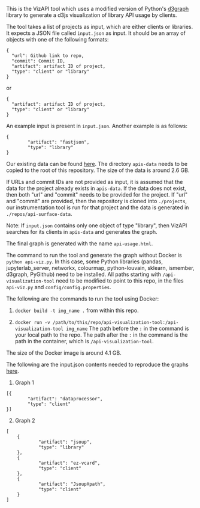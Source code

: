 This is the VizAPI tool which uses a modified version of Python's [d3graph](https://github.com/erdogant/d3graph) library to generate a d3js visualization of library API usage by clients.

The tool takes a list of projects as input, which are either clients or libraries.
It expects a JSON file called `input.json` as input. It should be an array of objects with one of the following formats:
```
{
  "url": Github link to repo,
  "commit": Commit ID,
  "artifact": artifact ID of project,
  "type": "client" or "library"
}
```
or
```
{
  "artifact": artifact ID of project,
  "type": "client" or "library"
}
```

An example input is present in `input.json`. Another example is as follows:
```
{
		"artifact": "fastjson",
		"type": "library"
}
```


Our existing data can be found [here](https://zenodo.org/record/6951140). The directory `apis-data` needs to be copied to the root of this repository. The size of the data is around 2.6 GB.

If URLs and commit IDs are not provided as input, it is assumed that the data for the project already exists in `apis-data`. If the data does not exist, then both "url" and "commit" needs to be provided for the project. If "url" and "commit" are provided, then the repository is cloned into `./projects`, our instrumentation tool is run for that project and the data is generated in `./repos/api-surface-data`. 

Note: If `input.json` contains only one object of type "library", then VizAPI searches for its clients in `apis-data` and generates the graph.

The final graph is generated with the name `api-usage.html`.

The command to run the tool and generate the graph without Docker is `python api-viz.py`. In this case, some Python libraries (pandas, jupyterlab_server, networkx, colourmap, python-louvain, sklearn, ismember, d3graph, PyGithub)  need to be installed. All paths starting with `/api-visualization-tool` need to be modified to point to this repo, in the files `api-viz.py` and `config/config.properties`.

The following are the commands to run the tool using Docker:

1. ```docker build -t img_name .``` from within this repo.

2. ```docker run -v /path/to/this/repo/api-visualization-tool:/api-visualization-tool img_name``` The path before the `:` in the command is your local path to the repo. The path after the `:` in the command is the path in the container, which is `/api-visualization-tool`.

The size of the Docker image is around 4.1 GB.

The following are the input.json contents needed to reproduce the graphs [here](https://sruthivenkat.github.io/VizAPI-graph/).
1. Graph 1 
```
[{
		"artifact": "dataprocessor",
		"type": "client"
}]
```
2. Graph 2 
```
[
	{
			"artifact": "jsoup",
			"type": "library"
	},
	{
			"artifact": "ez-vcard",
			"type": "client"
	},
	{
			"artifact": "JsoupXpath",
			"type": "client"
	}
]
```
